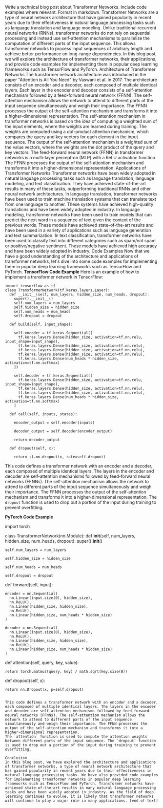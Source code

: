  Write a technical blog post about Transformer Networks. Include code examples where relevant. Format in markdown.
Transformer Networks are a type of neural network architecture that have gained popularity in recent years due to their effectiveness in natural language processing tasks such as language translation and language modeling. Unlike traditional recurrent neural networks (RNNs), transformer networks do not rely on sequential processing and instead use self-attention mechanisms to parallelize the computation of different parts of the input sequence. This allows transformer networks to process input sequences of arbitrary length and achieve better performance on long-range dependencies. In this blog post, we will explore the architecture of transformer networks, their applications, and provide code examples for implementing them in popular deep learning frameworks such as TensorFlow and PyTorch.
Architecture of Transformer Networks
The transformer network architecture was introduced in the paper "Attention is All You Need" by Vaswani et al. in 2017. The architecture consists of an encoder and a decoder, each composed of multiple identical layers. Each layer in the encoder and decoder consists of a self-attention mechanism followed by a feed-forward neural network (FFNN). The self-attention mechanism allows the network to attend to different parts of the input sequence simultaneously and weigh their importance. The FFNN processes the output of the self-attention mechanism and transforms it into a higher-dimensional representation.
The self-attention mechanism in transformer networks is based on the idea of computing a weighted sum of the input elements, where the weights are learned during training. The weights are computed using a dot-product attention mechanism, which compares the query and key vectors for each element in the input sequence. The output of the self-attention mechanism is a weighted sum of the value vectors, where the weights are the dot product of the query and key vectors.
The feed-forward neural network (FFNN) in transformer networks is a multi-layer perceptron (MLP) with a ReLU activation function. The FFNN processes the output of the self-attention mechanism and transforms it into a higher-dimensional representation.
Applications of Transformer Networks
Transformer networks have been widely adopted in natural language processing tasks such as language translation, language modeling, and text classification. They have achieved state-of-the-art results in many of these tasks, outperforming traditional RNNs and other neural network architectures.
In language translation, transformer networks have been used to train machine translation systems that can translate text from one language to another. These systems have achieved high-quality translations and have been widely adopted in industry.
In language modeling, transformer networks have been used to train models that can predict the next word in a sequence of text given the context of the previous words. These models have achieved state-of-the-art results and have been used in a variety of applications such as language generation and text summarization.
In text classification, transformer networks have been used to classify text into different categories such as spam/not spam or positive/negative sentiment. These models have achieved high accuracy and have been widely adopted in industry.
Code Examples
Now that we have a good understanding of the architecture and applications of transformer networks, let's dive into some code examples for implementing them in popular deep learning frameworks such as TensorFlow and PyTorch.
**TensorFlow Code Example**
Here is an example of how to implement a transformer network in TensorFlow:
```
import tensorflow as tf
class TransformerNetwork(tf.keras.layers.Layer):
  def __init__(self, num_layers, hidden_size, num_heads, dropout):
    super().__init__()
    self.num_layers = num_layers
    self.hidden_size = hidden_size
    self.num_heads = num_heads
    self.dropout = dropout

  def build(self, input_shape):

    self.encoder = tf.keras.Sequential([
      tf.keras.layers.Dense(hidden_size, activation=tf.nn.relu, input_shape=input_shape),
      tf.keras.layers.Dense(hidden_size, activation=tf.nn.relu),
      tf.keras.layers.Dense(hidden_size, activation=tf.nn.relu),
      tf.keras.layers.Dense(hidden_size, activation=tf.nn.relu),
      tf.keras.layers.Dense(num_heads * hidden_size, activation=tf.nn.softmax)
    ])

    self.decoder = tf.keras.Sequential([
      tf.keras.layers.Dense(hidden_size, activation=tf.nn.relu, input_shape=input_shape),
      tf.keras.layers.Dense(hidden_size, activation=tf.nn.relu),
      tf.keras.layers.Dense(hidden_size, activation=tf.nn.relu),
      tf.keras.layers.Dense(num_heads * hidden_size, activation=tf.nn.softmax)
    ]

  def call(self, inputs, states):

    encoder_output = self.encoder(inputs)

    decoder_output = self.decoder(encoder_output)

    return decoder_output

  def dropout(self, x):

    return tf.nn.dropout(x, rate=self.dropout)

```
This code defines a transformer network with an encoder and a decoder, each composed of multiple identical layers. The layers in the encoder and decoder are self-attention mechanisms followed by feed-forward neural networks (FFNNs). The self-attention mechanism allows the network to attend to different parts of the input sequence simultaneously and weigh their importance. The FFNN processes the output of the self-attention mechanism and transforms it into a higher-dimensional representation.
The `dropout` function is used to drop out a portion of the input during training to prevent overfitting.


**PyTorch Code Example**

import torch

class TransformerNetwork(nn.Module):
  def __init__(self, num_layers, hidden_size, num_heads, dropout):
    super().__init__()

    self.num_layers = num_layers

    self.hidden_size = hidden_size

    self.num_heads = num_heads

    self.dropout = dropout


  def forward(self, input):

    encoder = nn.Sequential(
      nn.Linear(input.size(0), hidden_size),
      nn.ReLU(),
      nn.Linear(hidden_size, hidden_size),
      nn.ReLU(),
      nn.Linear(hidden_size, num_heads * hidden_size)
    )

    decoder = nn.Sequential(
      nn.Linear(input.size(0), hidden_size),
      nn.ReLU(),
      nn.Linear(hidden_size, hidden_size),
      nn.ReLU(),
      nn.Linear(hidden_size, num_heads * hidden_size)
    )

  def attention(self, query, key, value):

    return torch.matmul(query, key) / math.sqrt(key.size(0))


  def dropout(self, x):

    return nn.Dropout(x, p=self.dropout)


```

This code defines a transformer network with an encoder and a decoder, each composed of multiple identical layers. The layers in the encoder and decoder are self-attention mechanisms followed by feed-forward neural networks (FFNNs). The self-attention mechanism allows the network to attend to different parts of the input sequence simultaneously and weigh their importance. The FFNN processes the output of the self-attention mechanism and transforms it into a higher-dimensional representation.
The `attention` function is used to compute the attention weights between different parts of the input sequence. The `dropout` function is used to drop out a portion of the input during training to prevent overfitting.

Conclusion
In this blog post, we have explored the architecture and applications of transformer networks, a type of neural network architecture that has gained popularity in recent years due to their effectiveness in natural language processing tasks. We have also provided code examples for implementing transformer networks in popular deep learning frameworks such as TensorFlow and PyTorch. Transformer networks have achieved state-of-the-art results in many natural language processing tasks and have been widely adopted in industry. As the field of deep learning continues to evolve, it is likely that transformer networks will continue to play a major role in many applications. [end of text]


